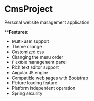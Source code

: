 # CmsProject
Personal website management application


****Features:**

- 	Multi-user support
- 	Theme change
- 	Customized css
- 	Changing the menu order
- 	Flexible management panel
- 	Rich text editor support
- 	Angular JS engine
- 	Compatible web pages with Bootstrap
- 	Picture loading feature
- 	Platform independent operation
-	Spring security

